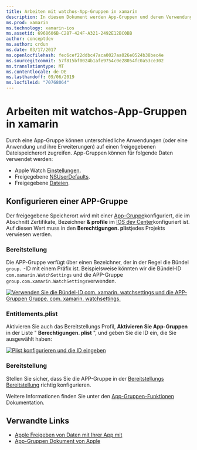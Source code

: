 ```yaml
---
title: Arbeiten mit watchos-App-Gruppen in xamarin
description: In diesem Dokument werden App-Gruppen und deren Verwendung in einer watchos-Anwendung beschrieben. Darin wird erläutert, wie Sie eine APP-Gruppe, Bereitstellungs Anforderungen, Berechtigungen. plist-Überlegungen und die Bereitstellung konfigurieren.
ms.prod: xamarin
ms.technology: xamarin-ios
ms.assetid: 6968606B-C287-424F-A321-2492E12BC0BB
author: conceptdev
ms.author: crdun
ms.date: 03/17/2017
ms.openlocfilehash: fec6cef22ddbc47aca0027aa026e0524b38bec4e
ms.sourcegitcommit: 57f815bf0024b1afe9754c0e28054fc0a53ce302
ms.translationtype: MT
ms.contentlocale: de-DE
ms.lasthandoff: 09/06/2019
ms.locfileid: "70768064"
---
```

# <a name="working-with-watchos-app-groups-in-xamarin"></a>Arbeiten mit watchos-App-Gruppen in xamarin

Durch eine App-Gruppe können unterschiedliche Anwendungen (oder eine Anwendung und ihre Erweiterungen) auf einen freigegebenen Dateispeicherort zugreifen. App-Gruppen können für folgende Daten verwendet werden:

- Apple Watch [Einstellungen](~/ios/watchos/app-fundamentals/settings.md).
- Freigegebene [NSUserDefaults](~/ios/watchos/app-fundamentals/parent-app.md#nsuserdefaults).
- Freigegebene [Dateien](~/ios/watchos/app-fundamentals/parent-app.md#files).

## <a name="configure-an-app-group"></a>Konfigurieren einer APP-Gruppe

Der freigegebene Speicherort wird mit einer [App-Gruppe](https://developer.apple.com/library/ios/documentation/Miscellaneous/Reference/EntitlementKeyReference/Chapters/EnablingAppSandbox.html#//apple_ref/doc/uid/TP40011195-CH4-SW19)konfiguriert, die im Abschnitt Zertifikate, Bezeichner **& profile** im [IOS dev Center](https://developer.apple.com/devcenter/ios/)konfiguriert ist. Auf diesen Wert muss in den **Berechtigungen. plist**jedes Projekts verwiesen werden.

### <a name="provisioning"></a>Bereitstellung

Die APP-Gruppe verfügt über einen Bezeichner, der in der Regel die Bündel `group.` -ID mit einem Präfix ist. Beispielsweise könnten wir die Bündel-ID `com.xamarin.WatchSettings` und die APP-Gruppe `group.com.xamarin.WatchSettings`verwenden.

[![](app-groups-images/app-group-sml.png "Verwenden Sie die Bündel-ID com. xamarin. watchsettings und die APP-Gruppen Gruppe. com. xamarin. watchsettings.")](app-groups-images/app-group.png#lightbox)

### <a name="entitlementsplist"></a>Entitlements.plist

Aktivieren Sie auch das Bereitstellungs Profil, **Aktivieren Sie App-Gruppen** in der Liste " **Berechtigungen. plist** ", und geben Sie die ID ein, die Sie ausgewählt haben:

[![](app-groups-images/entitlements-sml.png "Plist konfigurieren und die ID eingeben")](app-groups-images/entitlements.png#lightbox)

### <a name="deployment"></a>Bereitstellung

Stellen Sie sicher, dass Sie die APP-Gruppe in der [Bereitstellungs Bereitstellung](~/ios/watchos/deploy-test/index.md#App_Groups) richtig konfigurieren.

Weitere Informationen finden Sie unter den [App-Gruppen-Funktionen](~/ios/deploy-test/provisioning/capabilities/app-groups-capabilities.md) Dokumentation.

## <a name="related-links"></a>Verwandte Links

- [Apple Freigeben von Daten mit Ihrer App mit](https://developer.apple.com/library/ios/documentation/General/Conceptual/ExtensibilityPG/ExtensionScenarios.html)
- [App-Gruppen Dokument von Apple](https://developer.apple.com/library/ios/documentation/Miscellaneous/Reference/EntitlementKeyReference/Chapters/EnablingAppSandbox.html#//apple_ref/doc/uid/TP40011195-CH4-SW19)
